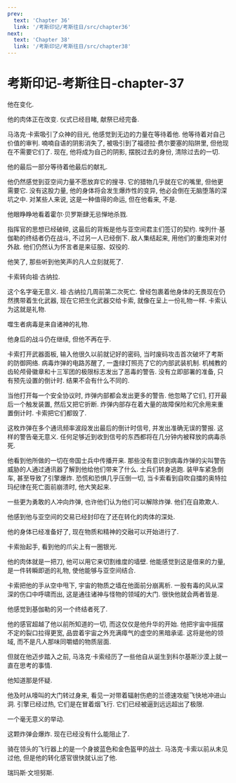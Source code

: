 ```yaml
---
prev:
  text: 'Chapter 36'
  link: '/考斯印记/考斯往日/src/chapter36'
next:
  text: 'Chapter 38'
  link: '/考斯印记/考斯往日/src/chapter38'
---
```


# 考斯印记-考斯往日-chapter-37

他在变化.

他的肉体正在改变. 仪式已经目睹, 献祭已经完备.

马洛克·卡索吸引了众神的目光, 他感觉到无边的力量在等待着他. 他等待着对自己价值的审判. 喃喃自语的阴影消失了, 被吸引到了福德拉·费尔要塞的陷阱里, 但他现在不需要它们了. 现在, 他将成为自己的阴影, 摆脱过去的身份, 清除过去的一切.

他的最后一部分等待着他最后的献礼.

他仍然感觉到亚空间力量不愿放弃它的搜寻. 它的猎物几乎就在它的嘴里, 但他更需要它. 没有这股力量, 他的身体将会发生爆炸性的变异, 他必会倒在无脑堕落的深坑之中. 对某些人来说, 这是一种值得的命运, 但在他看来, 不是.

他眼睁睁地看着霍尔·贝罗斯肆无忌惮地杀戮.

指挥官的思想已经破碎, 这最后的背叛是他与亚空间君主们签订的契约. 埃列什·基伽勒的终结者仍在战斗, 不过另一人已经倒下. 敌人集结起来, 用他们的重炮来对付外敌. 他们仍然认为怀言者是来征服、奴役的.

他笑了, 那些听到他笑声的凡人立刻就死了.

卡索转向祖·古纳拉.

这个名字毫无意义. 祖·古纳拉几周前第二次死亡. 曾经包裹着他身体的无畏现在仍然携带着生化武器, 现在它把生化武器交给卡索, 就像在呈上一份礼物一样. 卡索认为这就是礼物.

噬生者病毒是来自诸神的礼物.

他身后的战斗仍在继续, 但他不再在乎.

卡索打开武器面板, 输入他很久以前就记好的密码, 当时废码攻击首次破坏了考斯的防御网络. 病毒炸弹的电路苏醒了, 一盏绿灯照亮了它的内部武装机制. 机械教的齿轮颅骨徽章和十三军团的极限标志发出了恶毒的警告. 没有立即部署的准备, 只有预先设置的倒计时. 结果不会有什么不同的.

当他打开每一个安全协议时, 炸弹内部都会发出更多的警告. 他忽略了它们, 打开最后一个触发装置, 然后又把它折断. 炸弹内部存在着大量的故障保险和冗余用来重置倒计时. 卡索把它们都毁了.

这枚炸弹在多个通讯频率波段发出最后的倒计时信号, 并发出准确无误的警报. 这样的警告毫无意义. 任何足够近到收到信号的东西都将在几分钟内被释放的病毒杀死.

他看到他所做的一切在帝国士兵中传播开来. 那些没有意识到病毒炸弹的尖叫警告威胁的人通过通讯器了解到他给他们带来了什么. 士兵们转身逃跑. 装甲车紧急倒车, 甚至导致了引擎爆炸. 恐慌和恐惧几乎压倒一切, 当卡索看到自吹自擂的奥特拉玛纪律在死亡面前崩溃时, 他大笑起来.

一些更为勇敢的人冲向炸弹, 也许他们认为他们可以解除炸弹. 他们在自欺欺人.

他感到他与亚空间的交易已经封印在了还在转化的肉体的深处.

他的身体已经准备好了, 现在物质和精神的交融可以开始进行了.

卡索抬起手, 看到他的爪尖上有一圈银光.

他的肉体就是一把刀, 他可以用它来切割维度的墙壁. 他能感觉到这是借来的力量, 是一件转瞬即逝的礼物, 使他能够与亚空间结合.

卡索把他的手从空中甩下, 宇宙的物质之墙在他面前分崩离析. 一股有毒的风从深深的伤口中呼啸而出, 这是通往诸神与怪物的领域的大门. 很快他就会两者皆是.

他感觉到基伽勒的另一个终结者死了.

他的感官超越了他以前所知道的一切, 而这仅仅是他升华的开始. 他把宇宙中摇摆不定的裂口拉得更宽, 品尝着宇宙之外充满瘴气的虚空的黑暗承诺. 这将是他的领域, 而不是凡人那味同嚼蜡的物质层面.

但就在他迈步踏入之前, 马洛克·卡索经历了一些他自从诞生到科尔基斯沙漠上就一直在思考的事情.

他知道那是怀疑.

他及时从嚎叫的大门转过身来, 看见一对带着辐射伤疤的兰德速攻艇飞快地冲进山洞. 引擎已经过热, 它们是在冒着烟飞行. 它们已经被逼到远远超出了极限.

一个毫无意义的举动.

这颗炸弹会爆炸. 现在已经没有什么能阻止了.

骑在领头的飞行器上的是一个身披蓝色和金色盔甲的战士. 马洛克·卡索以前从未见过他, 但是他的转化感官很快就认出了他.

瑞玛斯·文坦努斯.
